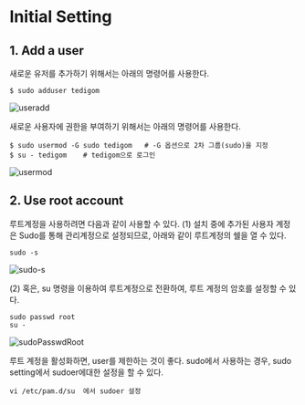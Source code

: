 # Initial Setting
## 1. Add a user

새로운 유저를 추가하기 위해서는 아래의 명령어를 사용한다.
~~~
$ sudo adduser tedigom
~~~
![useradd](https://github.com/Tedigom/study/blob/master/Linux%20Command%20Line/ubuntuStudy/ubuntuPractice_image/useradd.PNG?raw=true)

새로운 사용자에 권한을 부여하기 위해서는 아래의 명령어를 사용한다.
~~~
$ sudo usermod -G sudo tedigom   # -G 옵션으로 2차 그룹(sudo)을 지정
$ su - tedigom    # tedigom으로 로그인
~~~
![usermod](https://github.com/Tedigom/study/blob/master/Linux%20Command%20Line/ubuntuStudy/ubuntuPractice_image/usermod.PNG?raw=true)  


## 2. Use root account
루트계정을 사용하려면 다음과 같이 사용할 수 있다.
(1) 설치 중에 추가된 사용자 계정은 Sudo를 통해 관리계정으로 설정되므로, 아래와 같이 루트계정의 쉘을 열 수 있다.  
~~~
sudo -s
~~~
![sudo-s](https://github.com/Tedigom/study/blob/master/Linux%20Command%20Line/ubuntuStudy/ubuntuPractice_image/sudo-s.PNG?raw=true)

(2) 혹은, su 명령을 이용하여 루트계정으로 전환하여, 루트 계정의 암호를 설정할 수 있다.  
~~~
sudo passwd root
su -
~~~
![sudoPasswdRoot](https://github.com/Tedigom/study/blob/master/Linux%20Command%20Line/ubuntuStudy/ubuntuPractice_image/sudo%20passwd%20root.PNG?raw=true)

루트 계정을 활성화하면, user를 제한하는 것이 좋다. sudo에서 사용하는 경우, sudo setting에서 sudoer에대한 설정을 할 수 있다.  
~~~
vi /etc/pam.d/su  에서 sudoer 설정
~~~

